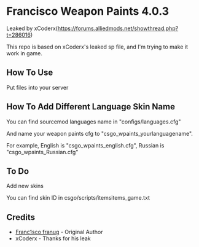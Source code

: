 # Francisco Weapon Paints 4.0.3
Leaked by xCoderx(https://forums.alliedmods.net/showthread.php?t=286016)

This repo is based on xCoderx's leaked sp file, and I'm trying to make it work in game.

## How To Use
Put files into your server

## How To Add Different Language Skin Name 
You can find sourcemod languages name in "configs/languages.cfg"

And name your weapon paints cfg to "csgo_wpaints_yourlanguagename".

For example, English is "csgo_wpaints_english.cfg", Russian is "csgo_wpaints_Russian.cfg"

## To Do
Add new skins

You can find skin ID in csgo/scripts/itemsitems_game.txt

## Credits
* [Franc1sco franug](https://github.com/Franc1sco) - Original Author
* xCoderx - Thanks for his leak
